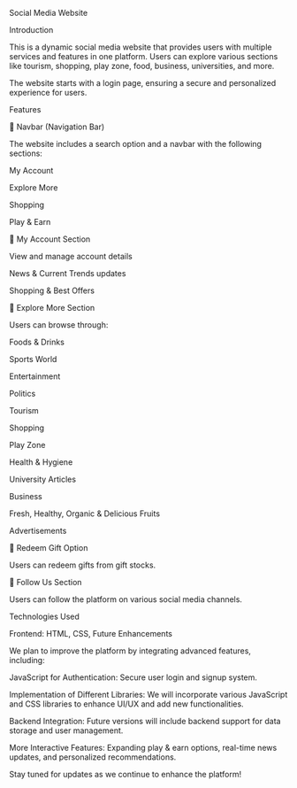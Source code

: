 Social Media Website

Introduction

This is a dynamic social media website that provides users with multiple services and features in one platform. Users can explore various sections like tourism, shopping, play zone, food, business, universities, and more.

The website starts with a login page, ensuring a secure and personalized experience for users.

Features

🔹 Navbar (Navigation Bar)

The website includes a search option and a navbar with the following sections:

My Account

Explore More

Shopping

Play & Earn


🔹 My Account Section

View and manage account details

News & Current Trends updates

Shopping & Best Offers


🔹 Explore More Section

Users can browse through:

Foods & Drinks

Sports World

Entertainment

Politics

Tourism

Shopping

Play Zone

Health & Hygiene

University Articles

Business

Fresh, Healthy, Organic & Delicious Fruits

Advertisements


🔹 Redeem Gift Option

Users can redeem gifts from gift stocks.

🔹 Follow Us Section

Users can follow the platform on various social media channels.

Technologies Used

Frontend: HTML, CSS,
 Future Enhancements

We plan to improve the platform by integrating advanced features, including:

JavaScript for Authentication: Secure user login and signup system.

Implementation of Different Libraries: We will incorporate various JavaScript and CSS libraries to enhance UI/UX and add new functionalities.

Backend Integration: Future versions will include backend support for data storage and user management.

More Interactive Features: Expanding play & earn options, real-time news updates, and personalized recommendations.


Stay tuned for updates as we continue to enhance the platform!
